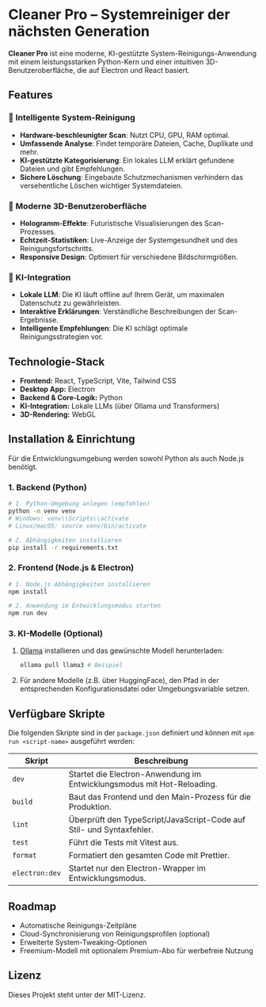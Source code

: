 # Cleaner Pro – Systemreiniger der nächsten Generation

**Cleaner Pro** ist eine moderne, KI-gestützte System-Reinigungs-Anwendung mit einem leistungsstarken Python-Kern und einer intuitiven 3D-Benutzeroberfläche, die auf Electron und React basiert.

## Features

### 🧹 Intelligente System-Reinigung
- **Hardware-beschleunigter Scan**: Nutzt CPU, GPU, RAM optimal.
- **Umfassende Analyse**: Findet temporäre Dateien, Cache, Duplikate und mehr.
- **KI-gestützte Kategorisierung**: Ein lokales LLM erklärt gefundene Dateien und gibt Empfehlungen.
- **Sichere Löschung**: Eingebaute Schutzmechanismen verhindern das versehentliche Löschen wichtiger Systemdateien.

### 🎨 Moderne 3D-Benutzeroberfläche
- **Hologramm-Effekte**: Futuristische Visualisierungen des Scan-Prozesses.
- **Echtzeit-Statistiken**: Live-Anzeige der Systemgesundheit und des Reinigungsfortschritts.
- **Responsive Design**: Optimiert für verschiedene Bildschirmgrößen.

### 🤖 KI-Integration
- **Lokale LLM**: Die KI läuft offline auf Ihrem Gerät, um maximalen Datenschutz zu gewährleisten.
- **Interaktive Erklärungen**: Verständliche Beschreibungen der Scan-Ergebnisse.
- **Intelligente Empfehlungen**: Die KI schlägt optimale Reinigungsstrategien vor.

## Technologie-Stack

*   **Frontend:** React, TypeScript, Vite, Tailwind CSS
*   **Desktop App:** Electron
*   **Backend & Core-Logik:** Python
*   **KI-Integration:** Lokale LLMs (über Ollama und Transformers)
*   **3D-Rendering:** WebGL

## Installation & Einrichtung

Für die Entwicklungsumgebung werden sowohl Python als auch Node.js benötigt.

### 1. Backend (Python)

```bash
# 1. Python-Umgebung anlegen (empfohlen)
python -m venv venv
# Windows: venv\\Scripts\\activate
# Linux/macOS: source venv/bin/activate

# 2. Abhängigkeiten installieren
pip install -r requirements.txt
```

### 2. Frontend (Node.js & Electron)

```bash
# 1. Node.js Abhängigkeiten installieren
npm install

# 2. Anwendung im Entwicklungsmodus starten
npm run dev
```

### 3. KI-Modelle (Optional)

1.  [Ollama](https://ollama.ai) installieren und das gewünschte Modell herunterladen:
    ```bash
    ollama pull llama3 # Beispiel
    ```
2.  Für andere Modelle (z.B. über HuggingFace), den Pfad in der entsprechenden Konfigurationsdatei oder Umgebungsvariable setzen.

## Verfügbare Skripte

Die folgenden Skripte sind in der `package.json` definiert und können mit `npm run <script-name>` ausgeführt werden:

| Skript             | Beschreibung                                                                  |
| ------------------ | ----------------------------------------------------------------------------- |
| `dev`              | Startet die Electron-Anwendung im Entwicklungsmodus mit Hot-Reloading.          |
| `build`            | Baut das Frontend und den Main-Prozess für die Produktion.                    |
| `lint`             | Überprüft den TypeScript/JavaScript-Code auf Stil- und Syntaxfehler.          |
| `test`             | Führt die Tests mit Vitest aus.                                               |
| `format`           | Formatiert den gesamten Code mit Prettier.                                    |
| `electron:dev`     | Startet nur den Electron-Wrapper im Entwicklungsmodus.                        |

## Roadmap

*   Automatische Reinigungs-Zeitpläne
*   Cloud-Synchronisierung von Reinigungsprofilen (optional)
*   Erweiterte System-Tweaking-Optionen
*   Freemium-Modell mit optionalem Premium-Abo für werbefreie Nutzung

## Lizenz

Dieses Projekt steht unter der MIT-Lizenz.
